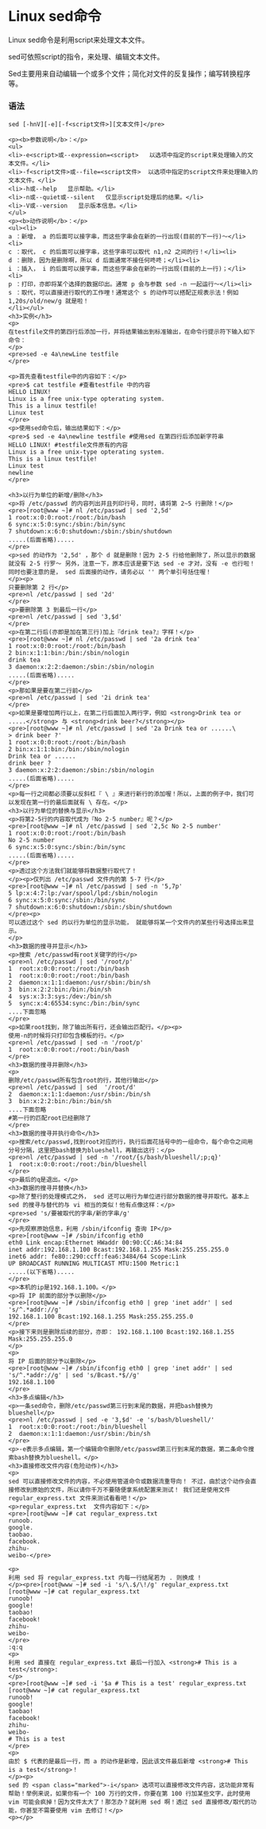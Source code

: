 # Linux sed命令

Linux sed命令是利用script来处理文本文件。

sed可依照script的指令，来处理、编辑文本文件。

Sed主要用来自动编辑一个或多个文件；简化对文件的反复操作；编写转换程序等。

### 语法

    sed [-hnV][-e][-f<script文件>][文本文件]</pre>
    
    <p><b>参数说明</b>：</p>
    <ul>
    <li>-e<script>或--expression=<script>   以选项中指定的script来处理输入的文本文件。</li>
    <li>-f<script文件>或--file=<script文件>  以选项中指定的script文件来处理输入的文本文件。</li>
    <li>-h或--help   显示帮助。</li>
    <li>-n或--quiet或--silent   仅显示script处理后的结果。</li>
    <li>-V或--version   显示版本信息。</li>
    </ul>
    <p><b>动作说明</b>：</p>
    <ul><li>
    a ：新增， a 的后面可以接字串，而这些字串会在新的一行出现(目前的下一行)～</li><li>
    c ：取代， c 的后面可以接字串，这些字串可以取代 n1,n2 之间的行！</li><li>
    d ：删除，因为是删除啊，所以 d 后面通常不接任何咚咚；</li><li>
    i ：插入， i 的后面可以接字串，而这些字串会在新的一行出现(目前的上一行)；</li><li>
    p ：打印，亦即将某个选择的数据印出。通常 p 会与参数 sed -n 一起运行～</li><li>
    s ：取代，可以直接进行取代的工作哩！通常这个 s 的动作可以搭配正规表示法！例如 1,20s/old/new/g 就是啦！
    </li></ul>
    <h3>实例</h3>
    <p>
    在testfile文件的第四行后添加一行，并将结果输出到标准输出，在命令行提示符下输入如下命令：
    </p>
    <pre>sed -e 4a\newLine testfile 
    </pre>
    
    <p>首先查看testfile中的内容如下：</p>
    <pre>$ cat testfile #查看testfile 中的内容  
    HELLO LINUX!  
    Linux is a free unix-type opterating system.  
    This is a linux testfile!  
    Linux test 
    </pre>
    <p>使用sed命令后，输出结果如下：</p>
    <pre>$ sed -e 4a\newline testfile #使用sed 在第四行后添加新字符串  
    HELLO LINUX! #testfile文件原有的内容  
    Linux is a free unix-type opterating system.  
    This is a linux testfile!  
    Linux test  
    newline 
    </pre>
    
    <h3>以行为单位的新增/删除</h3>
    <p>将 /etc/passwd 的内容列出并且列印行号，同时，请将第 2~5 行删除！</p>
    <pre>[root@www ~]# nl /etc/passwd | sed '2,5d'
    1 root:x:0:0:root:/root:/bin/bash
    6 sync:x:5:0:sync:/sbin:/bin/sync
    7 shutdown:x:6:0:shutdown:/sbin:/sbin/shutdown
    .....(后面省略).....
    </pre>
    <p>sed 的动作为 '2,5d' ，那个 d 就是删除！因为 2-5 行给他删除了，所以显示的数据就没有 2-5 行罗～ 另外，注意一下，原本应该是要下达 sed -e 才对，没有 -e 也行啦！同时也要注意的是， sed 后面接的动作，请务必以 '' 两个单引号括住喔！
    </p><p>
    只要删除第 2 行</p>
    <pre>nl /etc/passwd | sed '2d' 
    </pre>
    <p>要删除第 3 到最后一行</p>
    <pre>nl /etc/passwd | sed '3,$d' 
    </pre>
    <p>在第二行后(亦即是加在第三行)加上『drink tea?』字样！</p>
    <pre>[root@www ~]# nl /etc/passwd | sed '2a drink tea'
    1 root:x:0:0:root:/root:/bin/bash
    2 bin:x:1:1:bin:/bin:/sbin/nologin
    drink tea
    3 daemon:x:2:2:daemon:/sbin:/sbin/nologin
    .....(后面省略).....
    </pre>
    <p>那如果是要在第二行前</p>
    <pre>nl /etc/passwd | sed '2i drink tea' 
    </pre>
    <p>如果是要增加两行以上，在第二行后面加入两行字，例如 <strong>Drink tea or .....</strong> 与 <strong>drink beer?</strong></p>
    <pre>[root@www ~]# nl /etc/passwd | sed '2a Drink tea or ......\
    > drink beer ?'
    1 root:x:0:0:root:/root:/bin/bash
    2 bin:x:1:1:bin:/bin:/sbin/nologin
    Drink tea or ......
    drink beer ?
    3 daemon:x:2:2:daemon:/sbin:/sbin/nologin
    .....(后面省略).....
    </pre>
    <p>每一行之间都必须要以反斜杠『 \ 』来进行新行的添加喔！所以，上面的例子中，我们可以发现在第一行的最后面就有 \ 存在。</p>
    <h3>以行为单位的替换与显示</h3>
    <p>将第2-5行的内容取代成为『No 2-5 number』呢？</p>
    <pre>[root@www ~]# nl /etc/passwd | sed '2,5c No 2-5 number'
    1 root:x:0:0:root:/root:/bin/bash
    No 2-5 number
    6 sync:x:5:0:sync:/sbin:/bin/sync
    .....(后面省略).....
    </pre>
    <p>透过这个方法我们就能够将数据整行取代了！
    </p><p>仅列出 /etc/passwd 文件内的第 5-7 行</p>
    <pre>[root@www ~]# nl /etc/passwd | sed -n '5,7p'
    5 lp:x:4:7:lp:/var/spool/lpd:/sbin/nologin
    6 sync:x:5:0:sync:/sbin:/bin/sync
    7 shutdown:x:6:0:shutdown:/sbin:/sbin/shutdown
    </pre><p>
    可以透过这个 sed 的以行为单位的显示功能， 就能够将某一个文件内的某些行号选择出来显示。
    </p>
    <h3>数据的搜寻并显示</h3>
    <p>搜索 /etc/passwd有root关键字的行</p>
    <pre>nl /etc/passwd | sed '/root/p'
    1  root:x:0:0:root:/root:/bin/bash
    1  root:x:0:0:root:/root:/bin/bash
    2  daemon:x:1:1:daemon:/usr/sbin:/bin/sh
    3  bin:x:2:2:bin:/bin:/bin/sh
    4  sys:x:3:3:sys:/dev:/bin/sh
    5  sync:x:4:65534:sync:/bin:/bin/sync
    ....下面忽略 
    </pre>
    <p>如果root找到，除了输出所有行，还会输出匹配行。</p><p>
    使用-n的时候将只打印包含模板的行。</p>
    <pre>nl /etc/passwd | sed -n '/root/p'
    1  root:x:0:0:root:/root:/bin/bash
    </pre>
    <h3>数据的搜寻并删除</h3>
    <p>
    删除/etc/passwd所有包含root的行，其他行输出</p>
    <pre>nl /etc/passwd | sed  '/root/d'
    2  daemon:x:1:1:daemon:/usr/sbin:/bin/sh
    3  bin:x:2:2:bin:/bin:/bin/sh
    ....下面忽略
    #第一行的匹配root已经删除了
    </pre>
    <h3>数据的搜寻并执行命令</h3>
    <p>搜索/etc/passwd,找到root对应的行，执行后面花括号中的一组命令，每个命令之间用分号分隔，这里把bash替换为blueshell，再输出这行：</p>
    <pre>nl /etc/passwd | sed -n '/root/{s/bash/blueshell/;p;q}'    
    1  root:x:0:0:root:/root:/bin/blueshell
    </pre>
    <p>最后的q是退出。</p>
    <h3>数据的搜寻并替换</h3>
    <p>除了整行的处理模式之外， sed 还可以用行为单位进行部分数据的搜寻并取代。基本上 sed 的搜寻与替代的与 vi 相当的类似！他有点像这样：</p>
    <pre>sed 's/要被取代的字串/新的字串/g'
    </pre>
    <p>先观察原始信息，利用 /sbin/ifconfig 查询 IP</p>
    <pre>[root@www ~]# /sbin/ifconfig eth0
    eth0 Link encap:Ethernet HWaddr 00:90:CC:A6:34:84
    inet addr:192.168.1.100 Bcast:192.168.1.255 Mask:255.255.255.0
    inet6 addr: fe80::290:ccff:fea6:3484/64 Scope:Link
    UP BROADCAST RUNNING MULTICAST MTU:1500 Metric:1
    .....(以下省略).....
    </pre>
    <p>本机的ip是192.168.1.100。</p>
    <p>将 IP 前面的部分予以删除</p>
    <pre>[root@www ~]# /sbin/ifconfig eth0 | grep 'inet addr' | sed 's/^.*addr://g'
    192.168.1.100 Bcast:192.168.1.255 Mask:255.255.255.0
    </pre>
    <p>接下来则是删除后续的部分，亦即： 192.168.1.100 Bcast:192.168.1.255 Mask:255.255.255.0
    </p>
    <p>
    将 IP 后面的部分予以删除</p>
    <pre>[root@www ~]# /sbin/ifconfig eth0 | grep 'inet addr' | sed 's/^.*addr://g' | sed 's/Bcast.*$//g'
    192.168.1.100
    </pre>
    <h3>多点编辑</h3>
    <p>一条sed命令，删除/etc/passwd第三行到末尾的数据，并把bash替换为blueshell</p>
    <pre>nl /etc/passwd | sed -e '3,$d' -e 's/bash/blueshell/'
    1  root:x:0:0:root:/root:/bin/blueshell
    2  daemon:x:1:1:daemon:/usr/sbin:/bin/sh
    </pre>
    <p>-e表示多点编辑，第一个编辑命令删除/etc/passwd第三行到末尾的数据，第二条命令搜索bash替换为blueshell。</p>
    <h3>直接修改文件内容(危险动作)</h3>
    <p>
    sed 可以直接修改文件的内容，不必使用管道命令或数据流重导向！ 不过，由於这个动作会直接修改到原始的文件，所以请你千万不要随便拿系统配置来测试！ 我们还是使用文件 regular_express.txt 文件来测试看看吧！</p>
    <p>regular_express.txt  文件内容如下：</p>
    <pre>[root@www ~]# cat regular_express.txt 
    runoob.
    google.
    taobao.
    facebook.
    zhihu-
    weibo-</pre>
    
    <p>
    利用 sed 将 regular_express.txt 内每一行结尾若为 . 则换成 !
    </p><pre>[root@www ~]# sed -i 's/\.$/\!/g' regular_express.txt
    [root@www ~]# cat regular_express.txt 
    runoob!
    google!
    taobao!
    facebook!
    zhihu-
    weibo-
    </pre>
    :q:q
    <p>
    利用 sed 直接在 regular_express.txt 最后一行加入 <strong># This is a test</strong>: 
    </p>
    <pre>[root@www ~]# sed -i '$a # This is a test' regular_express.txt
    [root@www ~]# cat regular_express.txt 
    runoob!
    google!
    taobao!
    facebook!
    zhihu-
    weibo-
    # This is a test
    </pre>
    <p>
    由於 $ 代表的是最后一行，而 a 的动作是新增，因此该文件最后新增 <strong># This is a test</strong>！
    </p><p>
    sed 的 <span class="marked">-i</span> 选项可以直接修改文件内容，这功能非常有帮助！举例来说，如果你有一个 100 万行的文件，你要在第 100 行加某些文字，此时使用 vim 可能会疯掉！因为文件太大了！那怎办？就利用 sed 啊！透过 sed 直接修改/取代的功能，你甚至不需要使用 vim 去修订！</p>
    <p></p>
    			
    			
    			